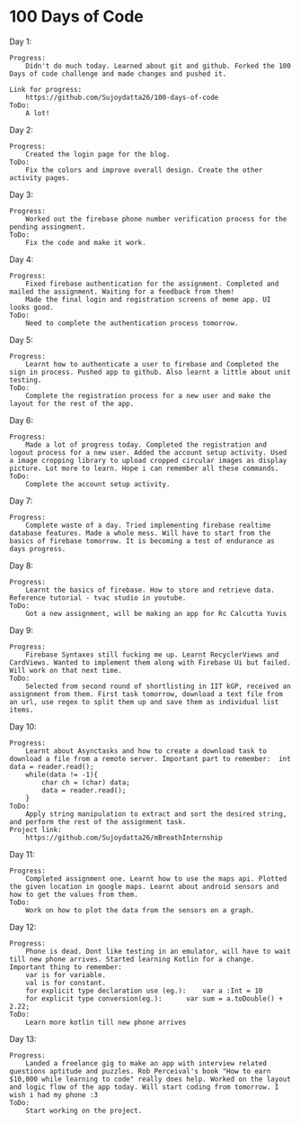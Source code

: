 # 100 Days of Code

Day 1:
	
	Progress:
		Didn't do much today. Learned about git and github. Forked the 100 Days of code challenge and made changes and pushed it.
	
	Link for progress:
		https://github.com/Sujoydatta26/100-days-of-code
	ToDo:
		A lot!
Day 2:

	Progress:
		Created the login page for the blog.
	ToDo:
		Fix the colors and improve overall design. Create the other activity pages.

Day 3:
	
	Progress:
		Worked out the firebase phone number verification process for the pending assingment.
	ToDo:
		Fix the code and make it work.
Day 4:
	
	Progress:
		Fixed firebase authentication for the assignment. Completed and mailed the assignment. Waiting for a feedback from them!
		Made the final login and registration screens of meme app. UI looks good.
	ToDo:
		Need to complete the authentication process tomorrow.

Day 5:

	Progress:
		Learnt how to authenticate a user to firebase and Completed the sign in process. Pushed app to github. Also learnt a little about unit testing.
	ToDo:
		Complete the registration process for a new user and make the layout for the rest of the app. 

Day 6:

	Progress:
		Made a lot of progress today. Completed the registration and logout process for a new user. Added the account setup activity. Used a image cropping library to upload cropped circular images as display picture. Lot more to learn. Hope i can remember all these commands.
	ToDo:
		Complete the account setup activity.

Day 7:
	
	Progress:
		Complete waste of a day. Tried implementing firebase realtime database features. Made a whole mess. Will have to start from the basics of firebase tomorrow. It is becoming a test of endurance as days progress.

Day 8:

	Progress:
		Learnt the basics of firebase. How to store and retrieve data. Reference tutorial - tvac studio in youtube.
	ToDo:
		Got a new assignment, will be making an app for Rc Calcutta Yuvis

Day 9:

	Progress:
		Firebase Syntaxes still fucking me up. Learnt RecyclerViews and CardViews. Wanted to implement them along with Firebase Ui but failed. Will work on that next time.
	ToDo:
		Selected from second round of shortlisting in IIT kGP, received an assignment from them. First task tomorrow, download a text file from an url, use regex to split them up and save them as individual list items.

Day 10:

	Progress:
		Learnt about Asynctasks and how to create a download task to download a file from a remote server. Important part to remember:	int data = reader.read();
		while(data != -1){
			char ch = (char) data;
			data = reader.read();
		}
	ToDo:
		Apply string manipulation to extract and sort the desired string, and perform the rest of the assignment task.
	Project link:
		https://github.com/Sujoydatta26/mBreathInternship
Day 11:

	Progress:
		Completed assignment one. Learnt how to use the maps api. Plotted the given location in google maps. Learnt about android sensors and how to get the values from them.
	ToDo:
		Work on how to plot the data from the sensors on a graph.

Day 12:

	Progress:
		Phone is dead. Dont like testing in an emulator, will have to wait till new phone arrives. Started learning Kotlin for a change. Important thing to remember:
		var is for variable.
		val is for constant.
		for explicit type declaration use (eg.):	var a :Int = 10
		for explicit type conversion(eg.):		var sum = a.toDouble() + 2.22;
	ToDo:
		Learn more kotlin till new phone arrives

Day 13:

	Progress:
		Landed a freelance gig to make an app with interview related questions aptitude and puzzles. Rob Perceival's book "How to earn $10,000 while learning to code" really does help. Worked on the layout and logic flow of the app today. Will start coding from tomorrow. I wish i had my phone :3
	ToDo:
		Start working on the project.